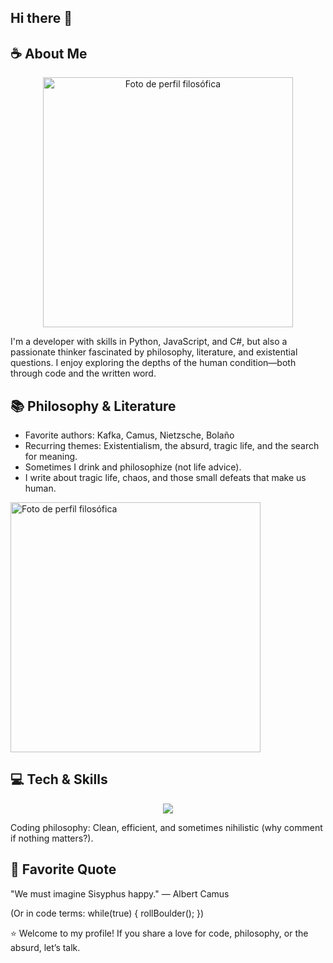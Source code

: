 ## Hi there 👋

<h2>☕ About Me</h2>
<div align="center">
  <img src="https://panoramacultural.com.co/media/images/articulos/2021/10/12124932.jpg" width="400" alt="Foto de perfil filosófica">
</div>
<p>I'm a developer with skills in Python, JavaScript, and C#, but also a passionate thinker fascinated by philosophy, literature, and existential questions. I enjoy exploring the depths of the human condition—both through code and the written word.</p>

<h2>📚 Philosophy & Literature</h2>
<ul>
  <li>Favorite authors: Kafka, Camus, Nietzsche, Bolaño</li>
  <li>Recurring themes: Existentialism, the absurd, tragic life, and the search for meaning.</li>
  <li>Sometimes I drink and philosophize (not life advice).</li>
  <li>I write about tragic life, chaos, and those small defeats that make us human.</li>
</ul>
  <img src="https://i.redd.it/76ixvodzznl81.png" width="400" alt="Foto de perfil filosófica">
</div>

<h2>💻 Tech & Skills</h2>
<p align="center">
  <a href="https://skillicons.dev">
    <img src="https://skillicons.dev/icons?i=cs,css,html,js,py,wordpress" />
  </a>
</p>
<p>Coding philosophy: Clean, efficient, and sometimes nihilistic (why comment if nothing matters?).</p>
<h2>📖 Favorite Quote</h2>
<p>"We must imagine Sisyphus happy." — Albert Camus</p>
<p>(Or in code terms: while(true) { rollBoulder(); })</p>

<p>⭐ Welcome to my profile! If you share a love for code, philosophy, or the absurd, let’s talk.</p>
